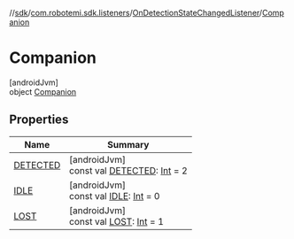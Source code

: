 //[sdk](../../../../index.md)/[com.robotemi.sdk.listeners](../../index.md)/[OnDetectionStateChangedListener](../index.md)/[Companion](index.md)

# Companion

[androidJvm]\
object [Companion](index.md)

## Properties

| Name | Summary |
|---|---|
| [DETECTED](-d-e-t-e-c-t-e-d.md) | [androidJvm]<br>const val [DETECTED](-d-e-t-e-c-t-e-d.md): [Int](https://kotlinlang.org/api/latest/jvm/stdlib/kotlin/-int/index.html) = 2 |
| [IDLE](-i-d-l-e.md) | [androidJvm]<br>const val [IDLE](-i-d-l-e.md): [Int](https://kotlinlang.org/api/latest/jvm/stdlib/kotlin/-int/index.html) = 0 |
| [LOST](-l-o-s-t.md) | [androidJvm]<br>const val [LOST](-l-o-s-t.md): [Int](https://kotlinlang.org/api/latest/jvm/stdlib/kotlin/-int/index.html) = 1 |
